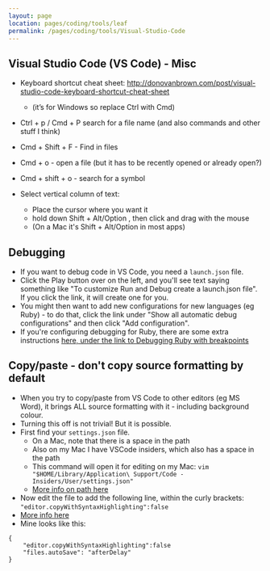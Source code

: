 ```yaml
---
layout: page
location: pages/coding/tools/leaf
permalink: /pages/coding/tools/Visual-Studio-Code
---
```

## Visual Studio Code (VS Code) - Misc

  - Keyboard shortcut cheat sheet:
    [<span class="underline">http://donovanbrown.com/post/visual-studio-code-keyboard-shortcut-cheat-sheet</span>](http://donovanbrown.com/post/visual-studio-code-keyboard-shortcut-cheat-sheet)
    
      - (it’s for Windows so replace Ctrl with Cmd)

  - Ctrl + p / Cmd + P search for a file name (and also commands and
    other stuff I think)

  - Cmd + Shift + F - Find in files

  - Cmd + o - open a file (but it has to be recently opened or already
    open?)

  - Cmd + shift + o - search for a symbol

  - Select vertical column of text: 
    - Place the cursor where you want it
    - hold down Shift + Alt/Option , then click and drag with the mouse
    - (On a Mac it's Shift + Alt/Option in most apps)

## Debugging

- If you want to debug code in VS Code, you need a `launch.json` file. 
- Click the Play button over on the left, and you'll see text saying something like "To customize Run and Debug create a launch.json file". If you click the link, it will create one for you.
- You might then want to add new configurations for new languages (eg Ruby) - to do that, click the link under "Show all automatic debug configurations"  and then click "Add configuration".
- If you're configuring debugging for Ruby, there are some extra instructions [here, under the link to Debugging Ruby with breakpoints](http://127.0.0.1:4000/pages/coding/lang/oo/Ruby#tutorials-and-guides) 

## Copy/paste - don't copy source formatting by default

- When you try to copy/paste from VS Code to other editors (eg MS Word), it brings ALL source formatting with it - including background colour.
- Turning this off is not trivial! But it is possible.
- First find your `settings.json` file. 
    - On a Mac, note that there is a space in the path
    - Also on my Mac I have VSCode insiders, which also has a space in the path
    - This command will open it for editing on my Mac: `vim "$HOME/Library/Application\ Support/Code - Insiders/User/settings.json"`
    - [More info on path here](https://code.visualstudio.com/docs/getstarted/settings)
- Now edit the file to add the following line, within the curly brackets: `"editor.copyWithSyntaxHighlighting":false`
- [More info here](https://stackoverflow.com/questions/44461520/how-to-turn-off-copy-with-syntax-highlighting)
- Mine looks like this:

```
{
    "editor.copyWithSyntaxHighlighting":false
    "files.autoSave": "afterDelay"
}
```